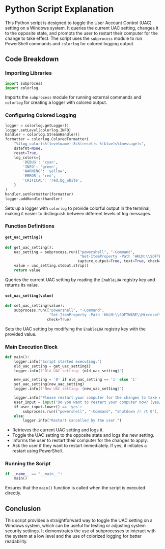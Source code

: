 # Python Script Explanation

This Python script is designed to toggle the User Account Control (UAC) setting on a Windows system. It queries the current UAC setting, changes it to the opposite state, and prompts the user to restart their computer for the change to take effect. The script uses the `subprocess` module to run PowerShell commands and `colorlog` for colored logging output.

## Code Breakdown

### Importing Libraries

```python
import subprocess
import colorlog
```

Imports the `subprocess` module for running external commands and `colorlog` for creating a logger with colored output.

### Configuring Colored Logging

```python
logger = colorlog.getLogger()
logger.setLevel(colorlog.INFO)
handler = colorlog.StreamHandler()
formatter = colorlog.ColoredFormatter(
    "%(log_color)s%(levelname)-8s%(reset)s %(blue)s%(message)s",
    datefmt=None,
    reset=True,
    log_colors={
        'DEBUG': 'cyan',
        'INFO': 'green',
        'WARNING': 'yellow',
        'ERROR': 'red',
        'CRITICAL': 'red,bg_white',
    }
)
handler.setFormatter(formatter)
logger.addHandler(handler)
```

Sets up a logger with `colorlog` to provide colorful output in the terminal, making it easier to distinguish between different levels of log messages.

### Function Definitions

#### `get_uac_setting()`

```python
def get_uac_setting():
    uac_setting = subprocess.run(["powershell", "-Command",
                                  "Get-ItemProperty -Path 'HKLM:\\SOFTWARE\\Microsoft\\Windows\\CurrentVersion\\Policies\\System' -Name 'EnableLUA'"],
                                 capture_output=True, text=True, check=True)
    value = uac_setting.stdout.strip()
    return value
```

Queries the current UAC setting by reading the `EnableLUA` registry key and returns its value.

#### `set_uac_setting(value)`

```python
def set_uac_setting(value):
    subprocess.run(["powershell", "-Command",
                    "Set-ItemProperty -Path 'HKLM:\\SOFTWARE\\Microsoft\\Windows\\CurrentVersion\\Policies\\System' -Name 'EnableLUA' -Value " + value],
                   check=True)
```

Sets the UAC setting by modifying the `EnableLUA` registry key with the provided value.

### Main Execution Block

```python
def main():
    logger.info("Script started executing.")
    old_uac_setting = get_uac_setting()
    logger.info(f"Old UAC setting: {old_uac_setting}")

    new_uac_setting = '0' if old_uac_setting == '1' else '1'
    set_uac_setting(new_uac_setting)
    logger.info(f"New UAC setting: {new_uac_setting}")

    logger.info("Please restart your computer for the changes to take effect.")
    user_input = input("Do you want to restart your computer now? (yes/no): ")
    if user_input.lower() == 'yes':
        subprocess.run(["powershell", "-Command", "shutdown /r /t 0"], check=True)
    else:
        logger.info("Restart cancelled by the user.")
```

- Retrieves the current UAC setting and logs it.
- Toggle the UAC setting to the opposite state and logs the new setting.
- Informs the user to restart their computer for the changes to apply.
- Ask the user if they want to restart immediately. If yes, it initiates a restart using PowerShell.

### Running the Script

```python
if __name__ == "__main__":
    main()
```

Ensures that the `main()` function is called when the script is executed directly.

## Conclusion

This script provides a straightforward way to toggle the UAC setting on a Windows system, which can be useful for testing or adjusting system security settings. It demonstrates the use of subprocesses to interact with the system at a low level and the use of colorized logging for better readability.